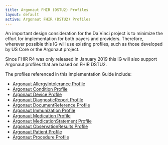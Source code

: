 ```yaml
---
title: Argonaut FHIR (DSTU2) Profiles
layout: default
active: Argonaut FHIR (DSTU2) Profiles
---
```


An important design consideration for the Da Vinci project is to minimize the effort for implementation for both payers and providers. Therefore, wherever possible this IG will use existing profiles, such as those developed by US Core or the Argonaut project. 

Since FHIR R4 was only released in January 2019 this IG will also support Argonaut profiles that are based on FHIR DSTU2.

The profiles referenced in this implementation Guide include:
* [Argonaut AllergyIntolerance Profile](http://www.fhir.org/guides/argonaut/r2/StructureDefinition-argo-allergyintolerance.html)
* [Argonaut Condition Profile](http://www.fhir.org/guides/argonaut/r2/StructureDefinition-argo-condition.html)
* [Argonaut Device Profile](http://www.fhir.org/guides/argonaut/r2/StructureDefinition-argo-device.html)
* [Argonaut DiagnosticReport Profile](http://www.fhir.org/guides/argonaut/r2/StructureDefinition-argo-diagnosticreport.html)
* [Argonaut DocumentReference Profile](http://www.fhir.org/guides/argonaut/r2/StructureDefinition-argo-documentreference.html)
* [Argonaut Immunization Profile](http://www.fhir.org/guides/argonaut/r2/StructureDefinition-argo-immunization.html)
* [Argonaut Medication Profile](http://www.fhir.org/guides/argonaut/r2/StructureDefinition-argo-medication.html)
* [Argonaut MedicationStatement Profile](http://www.fhir.org/guides/argonaut/r2/StructureDefinition-argo-medicationstatement.html)
* [Argonaut ObservationResults Profile](http://www.fhir.org/guides/argonaut/r2/StructureDefinition-argo-observationresults.html)
* [Argonaut Patient Profile](http://www.fhir.org/guides/argonaut/r2/StructureDefinition-argo-patient.html)
* [Argonaut Procedure Profile](http://www.fhir.org/guides/argonaut/r2/StructureDefinition-argo-procedure.html)